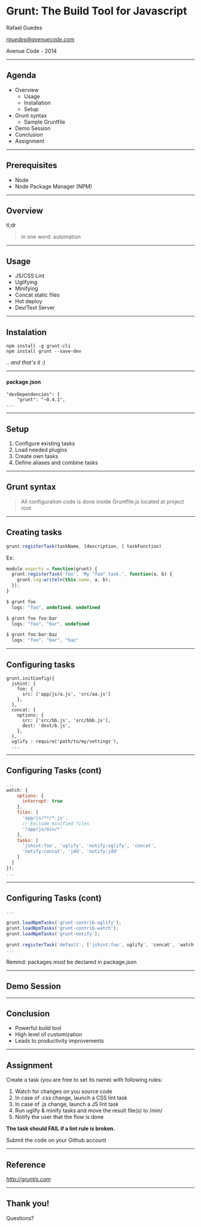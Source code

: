 Grunt: The Build Tool for Javascript
====================================

Rafael Guedes

*rguedes@avenuecode.com*

Avenue Code - 2014

---

## Agenda

 - Overview
 	- Usage
 	- Installation
 	- Setup
 - Grunt syntax
 	- Sample Gruntfile
 - Demo Session
 - Conclusion
  - Assignment

----

## Prerequisites

- Node
- Node Package Manager (NPM)

---

## Overview

tl;dr
> in one word: automation

----

## Usage

 - JS/CSS Lint
 - Uglifying
 - Minifying
 - Concat static files
 - Hot deploy
 - Dev/Test Server

----

## Instalation

```
npm install -g grunt-cli
npm install grunt --save-dev
```
*.. and that's it :)*

***

#### package.json

```
"devDependencies": {
    "grunt": "~0.4.1",
...
```

----

## Setup

 1. Configure existing tasks
 2. Load needed plugins
 3. Create own tasks
 4. Define aliases and combine tasks

---

## Grunt syntax

> All configuration code is done inside Gruntfile.js located at project root

----

## Creating tasks


```javascript
grunt.registerTask(taskName, [description, ] taskFunction)
```

Ex:
```javascript
module.exports = function(grunt) {
  grunt.registerTask('foo', 'My "foo" task.', function(a, b) {
    grunt.log.writeln(this.name, a, b);
  });
}
```

```javascript
$ grunt foo
  logs: "foo", undefined, undefined

$ grunt foo foo:bar
  logs: "foo", "bar", undefined

$ grunt foo:bar:baz
  logs: "foo", "bar", "baz"
```

----

## Configuring tasks

```
grunt.initConfig({
  jshint: {
    foo: {
      src: ['app/js/a.js', 'src/aa.js']
    },
  },
  concat: {
    options: {
      src: ['src/bb.js', 'src/bbb.js'],
      dest: 'dest/b.js',
    },
  },
  uglify : require('path/to/my/settings'),
  ...
```

----

## Configuring Tasks (cont)

```javascript
...
watch: {
    options: {
      interrupt: true
    },
    files: [
      'app/js/**/*.js',
      // Exclude minified files
      '!app/js/min/*'
    ],
    tasks: [
      'jshint:foo', 'uglify', 'notify:uglify', 'concat',
      'notify:concat', 'jdd', 'notify:jdd'
    ]
  }
});
...
```

----

## Configuring Tasks (cont)

```javascript
...

grunt.loadNpmTasks('grunt-contrib-uglify');
grunt.loadNpmTasks('grunt-contrib-watch');
grunt.loadNpmTasks('grunt-notify');

grunt.registerTask('default', ['jshint:foo', uglify', 'concat', 'watch']);
...
```

Remind: packages *must* be declared in package.json

---

## Demo Session

---

## Conclusion

 - Powerful build tool
 - High level of customization
 - Leads to productivity improvements

----

## Assignment

Create a task (you are free to set its name) with following rules:

 1. Watch for changes on you source code
  1. In case of .css change, launch a CSS lint task
  2. In case of .js change, launch a JS lint task
 3. Run uglify & minify tasks and move the result file(s) to /min/
 4. Notify the user that the flow is done


**The task should FAIL if a lint rule is broken.**

Submit the code on your Github account


----

## Reference

*http://gruntjs.com*

---

## Thank you!

Questions?

